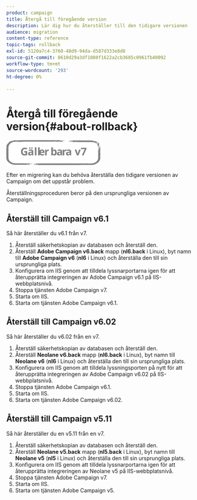 ```yaml
---
product: campaign
title: Återgå till föregående version
description: Lär dig hur du återställer till den tidigare versionen
audience: migration
content-type: reference
topic-tags: rollback
exl-id: 5120a7c4-3760-48d9-94da-d587d333e8d8
source-git-commit: 8610d29a3df1080f1622a2cb3685c0961fb40092
workflow-type: tm+mt
source-wordcount: '293'
ht-degree: 0%

---
```


# Återgå till föregående version{#about-rollback}

![](../../assets/v7-only.svg)

Efter en migrering kan du behöva återställa den tidigare versionen av Campaign om det uppstår problem.

Återställningsproceduren beror på den ursprungliga versionen av Campaign.

## Återställ till Campaign v6.1

Så här återställer du v6.1 från v7.

1. Återställ säkerhetskopian av databasen och återställ den.
1. Återställ **Adobe Campaign v6.back** mapp (**nl6.back** i Linux), byt namn till **Adobe Campaign v6** (**nl6** i Linux) och återställa den till sin ursprungliga plats.
1. Konfigurera om IIS genom att tilldela lyssnarportarna igen för att återupprätta integreringen av Adobe Campaign v6.1 på IIS-webbplatsnivå.
1. Stoppa tjänsten Adobe Campaign v7.
1. Starta om IIS.
1. Starta om tjänsten Adobe Campaign v6.1.

## Återställ till Campaign v6.02

Så här återställer du v6.02 från en v7.

1. Återställ säkerhetskopian av databasen och återställ den.
1. Återställ **Neolane v6.back** mapp (**nl6.back** i Linux), byt namn till **Neolane v6** (**nl6** i Linux) och återställa den till sin ursprungliga plats.
1. Konfigurera om IIS genom att tilldela lyssningsporten på nytt för att återupprätta integreringen av Adobe Campaign v6.02 på IIS-webbplatsnivå.
1. Stoppa tjänsten Adobe Campaign v6.1.
1. Starta om IIS.
1. Starta om tjänsten Adobe Campaign v6.02.

## Återställ till Campaign v5.11

Så här återställer du en v5.11 från en v7.

1. Återställ säkerhetskopian av databasen och återställ den.
1. Återställ **Neolane v5.back** mapp (**nl5.back** i Linux), byt namn till **Neolane v5** (**nl5** i Linux) och återställa den till sin ursprungliga plats.
1. Konfigurera om IIS genom att tilldela lyssnarportarna igen för att återupprätta integreringen av Neolane v5 på IIS-webbplatsnivå.
1. Stoppa tjänsten Adobe Campaign v7.
1. Starta om IIS.
1. Starta om tjänsten Adobe Campaign v5.
